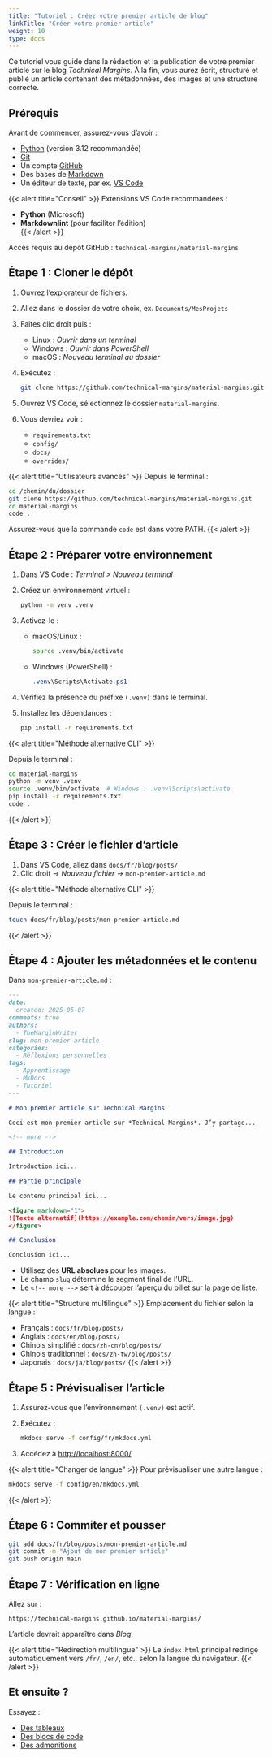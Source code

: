 ```yaml
---
title: "Tutoriel : Créez votre premier article de blog"
linkTitle: "Créer votre premier article"
weight: 10  
type: docs
---
```


Ce tutoriel vous guide dans la rédaction et la publication de votre premier article sur le blog *Technical Margins*. À la fin, vous aurez écrit, structuré et publié un article contenant des métadonnées, des images et une structure correcte.

## Prérequis

Avant de commencer, assurez-vous d’avoir :

- [Python](https://www.python.org/downloads) (version 3.12 recommandée)  
- [Git](https://git-scm.com/downloads)  
- Un compte [GitHub](https://github.com/)  
- Des bases de [Markdown](https://www.markdownguide.org/)  
- Un éditeur de texte, par ex. [VS Code](https://code.visualstudio.com/download)  

{{< alert title="Conseil" >}}
Extensions VS Code recommandées :
- **Python** (Microsoft)  
- **Markdownlint** (pour faciliter l’édition)  
{{< /alert >}}

Accès requis au dépôt GitHub : `technical-margins/material-margins`

## Étape 1 : Cloner le dépôt

1. Ouvrez l’explorateur de fichiers.
2. Allez dans le dossier de votre choix, ex. `Documents/MesProjets`
3. Faites clic droit puis :

   - Linux : *Ouvrir dans un terminal*
   - Windows : *Ouvrir dans PowerShell*
   - macOS : *Nouveau terminal au dossier*

4. Exécutez :

    ```bash
    git clone https://github.com/technical-margins/material-margins.git
    ```

5. Ouvrez VS Code, sélectionnez le dossier `material-margins`.

6. Vous devriez voir :
   - `requirements.txt`
   - `config/`
   - `docs/`
   - `overrides/`

{{< alert title="Utilisateurs avancés" >}}
Depuis le terminal :

```bash
cd /chemin/du/dossier
git clone https://github.com/technical-margins/material-margins.git
cd material-margins
code .
```

Assurez-vous que la commande `code` est dans votre PATH.
{{< /alert >}}

## Étape 2 : Préparer votre environnement

1. Dans VS Code : *Terminal > Nouveau terminal*

2. Créez un environnement virtuel :

   ```bash
   python -m venv .venv
   ```

3. Activez-le :

   * macOS/Linux :

     ```bash
     source .venv/bin/activate
     ```

   * Windows (PowerShell) :

     ```powershell
     .venv\Scripts\Activate.ps1
     ```

4. Vérifiez la présence du préfixe `(.venv)` dans le terminal.

5. Installez les dépendances :

   ```bash
   pip install -r requirements.txt
   ```

{{< alert title="Méthode alternative CLI" >}}

Depuis le terminal :

```bash
cd material-margins
python -m venv .venv
source .venv/bin/activate  # Windows : .venv\Scripts\activate
pip install -r requirements.txt
code .
```

{{< /alert >}}

## Étape 3 : Créer le fichier d’article

1. Dans VS Code, allez dans `docs/fr/blog/posts/`
2. Clic droit → *Nouveau fichier* → `mon-premier-article.md`

{{< alert title="Méthode alternative CLI" >}}

Depuis le terminal :

```bash
touch docs/fr/blog/posts/mon-premier-article.md
```

{{< /alert >}}

## Étape 4 : Ajouter les métadonnées et le contenu

Dans `mon-premier-article.md` :

```markdown
---
date:
  created: 2025-05-07
comments: true
authors:
  - TheMarginWriter
slug: mon-premier-article
categories:
  - Réflexions personnelles
tags:
  - Apprentissage
  - MkDocs
  - Tutoriel
---

# Mon premier article sur Technical Margins

Ceci est mon premier article sur *Technical Margins*. J’y partage...

<!-- more -->

## Introduction

Introduction ici...

## Partie principale

Le contenu principal ici...

<figure markdown="1">
![Texte alternatif](https://example.com/chemin/vers/image.jpg)
</figure>

## Conclusion

Conclusion ici...
```

* Utilisez des **URL absolues** pour les images.
* Le champ `slug` détermine le segment final de l’URL.
* Le `<!-- more -->` sert à découper l’aperçu du billet sur la page de liste.

{{< alert title="Structure multilingue" >}}
Emplacement du fichier selon la langue :

* Français : `docs/fr/blog/posts/`
* Anglais : `docs/en/blog/posts/`
* Chinois simplifié : `docs/zh-cn/blog/posts/`
* Chinois traditionnel : `docs/zh-tw/blog/posts/`
* Japonais : `docs/ja/blog/posts/`
  {{< /alert >}}

## Étape 5 : Prévisualiser l’article

1. Assurez-vous que l’environnement `(.venv)` est actif.

2. Exécutez :

   ```bash
   mkdocs serve -f config/fr/mkdocs.yml
   ```

3. Accédez à [http://localhost:8000/](http://localhost:8000/)

{{< alert title="Changer de langue" >}}
Pour prévisualiser une autre langue :

```bash
mkdocs serve -f config/en/mkdocs.yml
```

{{< /alert >}}

## Étape 6 : Commiter et pousser

```bash
git add docs/fr/blog/posts/mon-premier-article.md
git commit -m "Ajout de mon premier article"
git push origin main
```

## Étape 7 : Vérification en ligne

Allez sur :

```
https://technical-margins.github.io/material-margins/
```

L’article devrait apparaître dans *Blog*.

{{< alert title="Redirection multilingue" >}}
Le `index.html` principal redirige automatiquement vers `/fr/`, `/en/`, etc., selon la langue du navigateur.
{{< /alert >}}

## Et ensuite ?

Essayez :

* [Des tableaux](https://squidfunk.github.io/mkdocs-material/reference/data-tables/)
* [Des blocs de code](https://squidfunk.github.io/mkdocs-material/reference/code-blocks/)
* [Des admonitions](https://squidfunk.github.io/mkdocs-material/reference/admonitions/)
